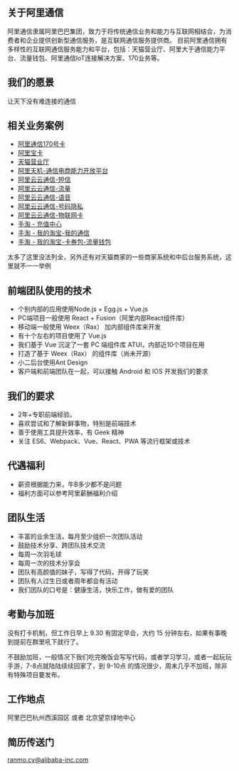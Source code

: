 ## 关于阿里通信

阿里通信隶属阿里巴巴集团，致力于将传统通信业务和能力与互联网相结合，为消费者和企业提供创新型通信服务，是互联网通信服务提供商。 目前阿里通信拥有多样性的互联网通信服务能力和平台，包括：天猫营业厅、阿里大于通信能力平台、流量钱包、阿里通信IoT连接解决方案、170业务等。

## 我们的愿景

让天下没有难连接的通信

## 相关业务案例

- [阿里通信170号卡](https://aliqin.tmall.com/)
- [阿里宝卡](https://m.10010.com/scaffold-show/Alicard?subSource=myalicom_more&channel=02&acm=lb-zebra-269123-2530386.1003.4.2228627&scm=1003.4.lb-zebra-269123-2530386.OTHER_15148242203599_2228627)
- [天猫营业厅](https://wt.tmall.com/)
- [阿里天机-通信电商能力开放平台](https://alitj.tmall.com/)
- [阿里云云通信-短信](https://www.aliyun.com/product/sms)
- [阿里云云通信-流量](https://www.aliyun.com/product/cdps)
- [阿里云云通信-语音](https://www.aliyun.com/product/vms)
- [阿里云云通信-号码隐私](https://www.aliyun.com/product/pls)
- [阿里云云通信-物联网卡](https://www.aliyun.com/product/olddyiot)
- [手淘 - 充值中心](https://market.m.taobao.com/apps/recharge/home/home.html?wh_weex=true)
- [手淘 - 我的淘宝-我的通信](https://market.m.taobao.com/apps/market/ucenter/index.html?wh_weex=true)
- [手淘 - 我的淘宝-卡券包-流量钱包](https://market.m.taobao.com/apps/market/flowwallet/index.html?wh_weex=true&subSource=myalicom_more&acm=lb-zebra-269123-2530386.1003.4.2228627&scm=1003.4.lb-zebra-269123-2530386.OTHER_15049427889402_2228627)

太多了这里没法列全，另外还有对天猫商家的一些商家系统和中后台服务系统，这里就不一一举例

## 前端团队使用的技术

- 个别内部的应用使用Node.js + Egg.js + Vue.js
- PC端项目一般使用 React + Fusion（阿里内部React组件库）
- 移动端一般使用 Weex（Rax） 加内部组件库来开发
- 有十个左右的项目使用了 Vue.js
- 我们基于 Vue 沉淀了一套 PC 端组件库 ATUI，内部近10个项目在用
- 打造了基于 Weex（Rax） 的组件库（尚未开源）
- 小二后台使用Ant Design
- 客户端和前端团队在一起，可以接触 Android 和 IOS 开发我们的要求

## 我们的要求

- 2年+专职前端经验。
- 喜欢尝试和了解新鲜事物，特别是前端技术
- 善于使用工具提升效率，有 Geek 精神
- 关注 ES6、Webpack、Vue、React、PWA 等流行框架或技术

## 代遇福利

- 薪资根据能力来，牛B多少都不是问题
- 福利方面可以参考阿里薪酬福利介绍

## 团队生活
- 丰富的业余生活，每月至少组织一次团队活动
- 鼓励技术分享、跨团队技术交流
- 每周一次羽毛球
- 每周一次的技术分享会
- 团队有高颜值的妹子，写得了代码，开得了玩笑
- 团队有人过生日或者周年都会有活动
- 我们团队的口号是：健康生活，快乐工作，做有爱的团队

## 考勤与加班

没有打卡机制，但工作日早上 9.30 有固定早会，大约 15 分钟左右，如果有事晚到提前在群里吼下就行了。

不鼓励加班，一般情况下我们吃完晚饭会写写代码，或者学习学习，或者一起玩玩手游，7-8点就陆陆续续回家了，到 9-10点 的情况很少，周末几乎不加班，除非有特殊项目要发布。


## 工作地点

阿里巴巴杭州西溪园区 或者 北京望京绿地中心

## 简历传送门

[ranmo.cy@alibaba-inc.com](mailto:ranmo.cy@alibaba-inc.com)
